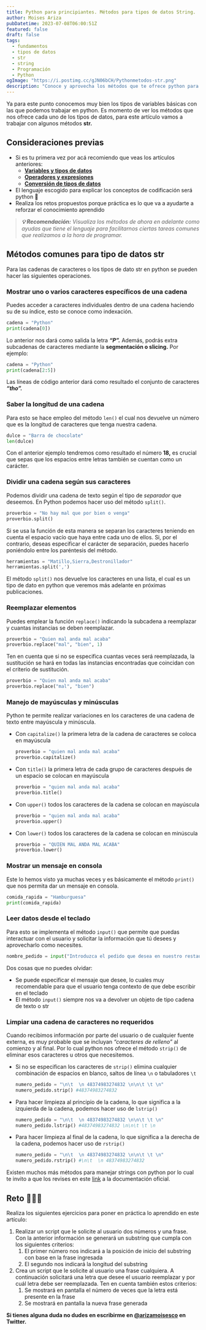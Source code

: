 ```yaml
---
title: Python para principiantes. Métodos para tipos de datos String.
author: Moises Ariza
pubDatetime: 2023-07-08T06:00:51Z
featured: false
draft: false
tags:
  - fundamentos
  - tipos de datos
  - str
  - string
  - Programación
  - Python
ogImage: "https://i.postimg.cc/gJN06bCH/Pythonmetodos-str.png"
description: "Conoce y aprovecha los métodos que te ofrece python para los tipos de datos String y así facilitarte tus tareas en programación."
---
```

Ya para este punto conocemos muy bien los tipos de variables básicas con las que podemos trabajar en python. Es momento de ver los métodos que nos ofrece cada uno de los tipos de datos, para este artículo vamos a trabajar con algunos métodos **str.** 

## **Consideraciones previas**

- Si es tu primera vez por acá recomiendo que veas los artículos anteriores:
    - **[Variables y tipos de datos](https://arizamoises.co/posts/python-para-principiantes-variables-y-tipos-de-datos/)**
    - **[Operadores y expresiones](https://arizamoises.co/posts/python-para-principiantes-operadores-y-expresiones/)**
    - [**Conversión de tipos de datos**](https://arizamoises.co/posts/python-para-principiantes-conversi%C3%B3n-de-tipos-de-datos-b%C3%A1sicos/)
- El lenguaje escogido para explicar los conceptos de codificación será python 🐍
- Realiza los retos propuestos porque práctica es lo que va a ayudarte a reforzar el conocimiento aprendido

> ***💡 Recomendación:** Visualiza los métodos de ahora en adelante como ayudas que tiene el lenguaje para facilitarnos ciertas tareas comunes que realizamos a la hora de programar.*
> 

## Métodos comunes para tipo de datos str

Para las  cadenas de caracteres o los tipos de dato str en python se pueden hacer las siguientes operaciones.

### Mostrar uno o varios caracteres específicos de una cadena

Puedes acceder a caracteres individuales dentro de una cadena haciendo su de su índice, esto se conoce como indexación.

```python
cadena = "Python"
print(cadena[0])   
```

Lo anterior nos dará como salida la letra ***“P”.*** Además, podrás extra subcadenas de caracteres mediante la **segmentación o slicing.** Por ejemplo:

```python
cadena = "Python"
print(cadena[2:5])  
```

Las líneas de código anterior dará como resultado el conjunto de caracteres ***“tho”.***

### Saber la longitud de una cadena

Para esto se hace empleo del método `len()` el cual nos devuelve un número que es la longitud de caracteres que tenga nuestra cadena. 

```python
dulce = "Barra de chocolate"
len(dulce)
```

Con el anterior ejemplo tendremos como resultado el número  **18,** es crucial que sepas que los espacios entre letras también se cuentan como un carácter. 

### Dividir una cadena según sus caracteres

Podemos dividir una cadena de texto según el tipo de *separador* que deseemos. En Python podemos hacer uso del método `split()`.

```python
proverbio = "No hay mal que por bien o venga"
proverbio.split()
```

Si se usa la función de esta manera se separan los caracteres teniendo en cuenta el espacio vacío que haya entre cada uno de ellos. Si, por el contrario, deseas especificar el carácter de separación, puedes hacerlo poniéndolo entre los paréntesis del método.

```python
herramientas = "Matillo,Sierra,Destronillador"
herramientas.split(',')
```

El método `split()` nos devuelve los caracteres en una lista, el cual es un tipo de dato en python que veremos más adelante en próximas publicaciones. 

### Reemplazar elementos

Puedes emplear la función `replace()` indicando la subcadena a reemplazar y cuantas instancias se deben reemplazar. 

```python
proverbio = "Quien mal anda mal acaba"
proverbio.replace("mal", "bien", 1)
```

Ten en cuenta que si no se especifica cuantas veces será reemplazada, la sustitución se hará en todas las instancias encontradas que coincidan con el criterio de sustitución.

```python
proverbio = "Quien mal anda mal acaba"
proverbio.replace("mal", "bien") 
```

### Manejo de mayúsculas y minúsculas

Python te permite realizar variaciones en los caracteres de una cadena de texto entre mayúscula y minúscula. 

- Con `capitalize()` la primera letra de la cadena de caracteres se coloca en mayúscula
    
    ```python
    proverbio = "quien mal anda mal acaba"
    proverbio.capitalize()
    ```
    
- Con `title()` la primera letra de cada grupo de caracteres después de un espacio se colocan en mayúscula
    
    ```python
    proverbio = "quien mal anda mal acaba"
    proverbio.title()
    ```
    
- Con `upper()` todos los caracteres de la cadena se colocan en mayúscula
    
    ```python
    proverbio = "quien mal anda mal acaba"
    proverbio.upper()
    ```
    
- Con `lower()` todos los caracteres de la cadena se colocan en minúscula
    
    ```python
    proverbio = "QUIEN MAL ANDA MAL ACABA"
    proverbio.lower()
    ```
    

### Mostrar un mensaje en consola

Este lo hemos visto ya muchas veces y es básicamente el método `print()` que nos permita dar un mensaje en consola.

```python
comida_rapida = "Hamburguesa"
print(comida_rapida)
```

### Leer datos desde el teclado

Para esto se implementa el método `input()` que permite que puedas interactuar con el usuario y solicitar la información que tú desees y aprovecharlo como necesites.

```python
nombre_pedido = input("Introduzca el pedido que desea en nuestro restaurante: ")
```

Dos cosas que no puedes olvidar:

- Se puede especificar el mensaje que desee, lo cuales muy recomendable para que el usuario tenga contexto de que debe escribir en el teclado
- El método `input()` siempre nos va a devolver un objeto de tipo cadena de texto o str

### Limpiar una cadena de caracteres no requeridos

Cuando recibimos información por parte del usuario o de cualquier fuente externa, es muy probable que se incluyan *“caracteres de relleno”* al comienzo y al final. Por lo cual python nos ofrece el método `strip()` de eliminar esos caracteres u otros que necesitemos.

- Si no se especifican los caracteres de `strip()` elimina cualquier combinación de espacios en blanco, saltos de línea `\n` o tabuladores `\t`
    
    ```python
    numero_pedido = "\n\t  \n 48374983274832 \n\n\t \t \n"
    numero_pedido.strip() #48374983274832
    ```
    
- Para hacer limpieza al principio de la cadena, lo que significa a la izquierda de la cadena,  podemos hacer uso de `lstrip()`
    
    ```python
    numero_pedido = "\n\t  \n 48374983274832 \n\n\t \t \n"
    numero_pedido.lstrip() #48374983274832 \n\n\t \t \n
    ```
    
- Para hacer limpieza al final de la cadena, lo que significa a la derecha de la cadena,  podemos hacer uso de `rstrip()`
    
    ```python
    numero_pedido = "\n\t  \n 48374983274832 \n\n\t \t \n"
    numero_pedido.rstrip() #\n\t  \n 48374983274832
    ```
    

Existen muchos más métodos para manejar strings con python por lo cual te invito a que los revises en este [link](https://docs.python.org/3/library/stdtypes.html#string-methods) a la documentación oficial. 

## Reto 🧑🏻‍🏭

Realiza los siguientes ejercicios para poner en práctica lo aprendido en este artículo: 

1. Realizar un script que le solicite al usuario dos números y una frase. Con la anterior información se generará un substring que cumpla con los siguientes criterios:
    1.  El primer número nos indicará a la posición de inicio del substring con base en la frase ingresada
    2. El segundo nos indicará la longitud del substring
2. Crea un script que le solicite al usuario una frase cualquiera. A continuación solicitará una letra que desee el usuario reemplazar y por cuál letra debe ser reemplazada. Ten en cuenta también estos criterios:
    1. Se mostrará en pantalla el número de veces que la letra está presente en la frase
    2. Se mostrará en pantalla la nueva frase generada

**Si tienes alguna duda no dudes en escribirme en [@arizamoisesco](https://twitter.com/arizamoisesCO) en Twitter.**